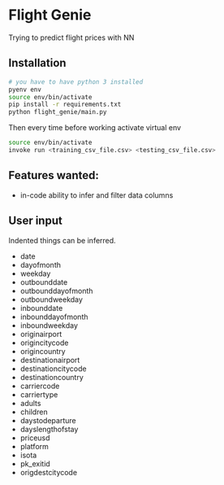 # Flight Genie

Trying to predict flight prices with NN

## Installation

```sh
# you have to have python 3 installed
pyenv env
source env/bin/activate
pip install -r requirements.txt
python flight_genie/main.py
```

Then every time before working activate virtual env
```sh
source env/bin/activate
invoke run <training_csv_file.csv> <testing_csv_file.csv>
```


## Features wanted:

 - in-code ability to infer and filter data columns



## User input

Indented things can be inferred.

 - date
  - dayofmonth
  - weekday
 - outbounddate
  - outbounddayofmonth
  - outboundweekday
 - inbounddate
  - inbounddayofmonth
  - inboundweekday
 - originairport
  - origincitycode
  - origincountry
 - destinationairport
  - destinationcitycode
  - destinationcountry
 - carriercode
 - carriertype
 - adults
 - children
  - daystodeparture
  - dayslengthofstay
 - priceusd
 - platform
 - isota
 - pk_exitid
 - origdestcitycode
